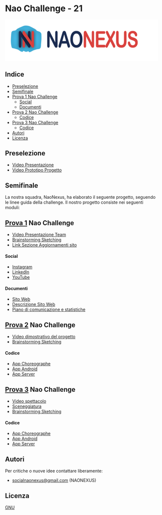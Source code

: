 # Nao Challenge - 21

![alt text](https://github.com/GiovanniBellorio/ChallengeNao21/blob/master/prova1/logo_conScritta.png)

## Indice

* [Preselezione](#Preselezione)
* [Semifinale](#Semifinale)
* [Prova 1 Nao Challenge](#Prova-1-Nao-Challenge)
	* [Social](#Social)
	* [Documenti](#Documenti)   
* [Prova 2 Nao Challenge](#Prova-2-Nao-Challenge)
	* [Codice](#Codice)
* [Prova 3 Nao Challenge](#Prova-3-Nao-Challenge)
	* [Codice](#Codice)
* [Autori](#Autori)
* [Licenza](#Licenza)

## Preselezione

* [Video Presentazione](https://www.youtube.com/watch?v=i5OkYS3a628&ab_channel=NaoNexus)
* [Video Prototipo Progetto](https://www.youtube.com/watch?v=zavbiuD5vVc&ab_channel=NaoNexus)

## Semifinale

La nostra squadra, NaoNexus, ha elaborato il seguente progetto, seguendo le linee guida della challenge. Il nostro progetto consiste nei seguenti moduli:

## [Prova 1](https://github.com/GiovanniBellorio/ChallengeNao21/tree/master/prova1) Nao Challenge

* [Video Presentazione Team]()
* [Brainstorming Sketching]()
* [Link Sezione Aggiornamenti sito](https://naonexus.altervista.org/press/)

#### Social

* [Instagram](https://www.instagram.com/naonexus/)
* [LinkedIn](https://www.linkedin.com/in/nao-nexus-95b929208/)
* [YouTube](https://www.youtube.com/channel/UCGr9x7Fr44V628GJXwMe4Pg)

#### Documenti

* [Sito Web](https://naonexus.altervista.org/)
* [Descrizione Sito Web](https://github.com/GiovanniBellorio/ChallengeNao21/blob/master/prova1/sito_web_NaoNexus.pdf)
* [Piano di comunicazione e statistiche]()


## [Prova 2](https://github.com/GiovanniBellorio/ChallengeNao21/tree/master/prova2) Nao Challenge

* [Video dimostrativo del progetto]()
* [Brainstorming Sketching]()

#### Codice

* [App Choreographe](https://github.com/GiovanniBellorio/ChallengeNao21/tree/master/prova2/nao_project)
* [App Android](https://github.com/GiovanniBellorio/ChallengeNao21/tree/master/prova2/app_joystick/app/src)
* [App Server](https://github.com/GiovanniBellorio/ChallengeNao21/blob/master/prova2/server/serverNAO.py)


## [Prova 3](https://github.com/GiovanniBellorio/ChallengeNao21/tree/master/prova3) Nao Challenge

* [Video spettacolo](https://www.youtube.com/watch?v=2fzngTP2yPg)
* [Sceneggiatura](https://github.com/GiovanniBellorio/ChallengeNao21/blob/master/prova3/sceneggiatura.pdf)
* [Brainstorming Sketching]()

#### Codice

* [App Choreographe](https://github.com/GiovanniBellorio/ChallengeNao21/tree/master/prova3/studenti)
* [App Android](https://github.com/GiovanniBellorio/ChallengeNao21/tree/master/prova3/app_bottonistudenti)
* [App Server](https://github.com/GiovanniBellorio/ChallengeNao21/blob/master/prova3/server/serverNAO.py)


## Autori

Per critiche o nuove idee contattare liberamente:

* socialnaonexus@gmail.com (NAONEXUS)


## Licenza

[GNU](https://www.gnu.org/licenses/gpl-3.0.html)